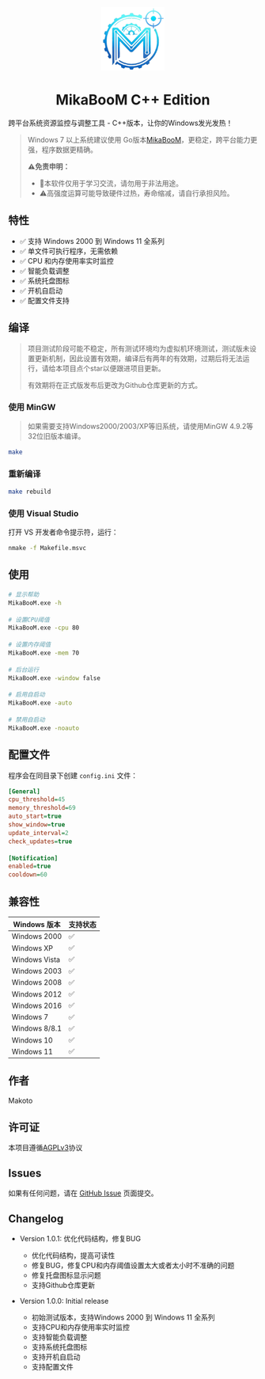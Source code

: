 <div align="center">
    <img src="./res/icon.png" width="128" height="128" alt="MikaBooM">
    <h1>MikaBooM C++ Edition</h1>
</div>

跨平台系统资源监控与调整工具 - C++版本，让你的Windows发光发热！

> Windows 7 以上系统建议使用 Go版本[MikaBooM](https://github.com/MakotoArai-CN/MikaBooM)，更稳定，跨平台能力更强，程序数据更精确。
>
> **⚠免责申明：**
>
> - 🚫本软件仅用于学习交流，请勿用于非法用途。
> - ⚠高强度运算可能导致硬件过热，寿命缩减，请自行承担风险。

## 特性

- ✅ 支持 Windows 2000 到 Windows 11 全系列
- ✅ 单文件可执行程序，无需依赖
- ✅ CPU 和内存使用率实时监控
- ✅ 智能负载调整
- ✅ 系统托盘图标
- ✅ 开机自启动
- ✅ 配置文件支持

## 编译

> 项目测试阶段可能不稳定，所有测试环境均为虚拟机环境测试，测试版未设置更新机制，因此设置有效期，编译后有两年的有效期，过期后将无法运行，请给本项目点个star以便跟进项目更新。
>
> 有效期将在正式版发布后更改为Github仓库更新的方式。

### 使用 MinGW

> 如果需要支持Windows2000/2003/XP等旧系统，请使用MinGW 4.9.2等32位旧版本编译。

```bash
make
```

### 重新编译

```bash
make rebuild
```

### 使用 Visual Studio

打开 VS 开发者命令提示符，运行：

```bash
nmake -f Makefile.msvc
```

## 使用

```bash
# 显示帮助
MikaBooM.exe -h

# 设置CPU阈值
MikaBooM.exe -cpu 80

# 设置内存阈值  
MikaBooM.exe -mem 70

# 后台运行
MikaBooM.exe -window false

# 启用自启动
MikaBooM.exe -auto

# 禁用自启动
MikaBooM.exe -noauto
```

## 配置文件

程序会在同目录下创建 `config.ini` 文件：

```ini
[General]
cpu_threshold=45
memory_threshold=69
auto_start=true
show_window=true
update_interval=2
check_updates=true

[Notification]
enabled=true
cooldown=60
```

## 兼容性

| Windows 版本  | 支持状态 |
| ------------- | -------- |
| Windows 2000  | ✅        |
| Windows XP    | ✅        |
| Windows Vista | ✅        |
| Windows 2003  | ✅        |
| Windows 2008  | ✅        |
| Windows 2012  | ✅        |
| Windows 2016  | ✅        |
| Windows 7     | ✅        |
| Windows 8/8.1 | ✅        |
| Windows 10    | ✅        |
| Windows 11    | ✅        |

## 作者

Makoto

## 许可证

本项目遵循[AGPLv3](LICENSE)协议

## Issues

如果有任何问题，请在 [GitHub Issue](https://github.com/MakotoArai-CN/MikaBooM_CPP/issues) 页面提交。

## Changelog

- Version 1.0.1: 优化代码结构，修复BUG
  - 优化代码结构，提高可读性
  - 修复BUG，修复CPU和内存阈值设置太大或者太小时不准确的问题
  - 修复托盘图标显示问题
  - 支持Github仓库更新

- Version 1.0.0: Initial release
  - 初始测试版本，支持Windows 2000 到 Windows 11 全系列
  - 支持CPU和内存使用率实时监控
  - 支持智能负载调整
  - 支持系统托盘图标
  - 支持开机自启动
  - 支持配置文件
